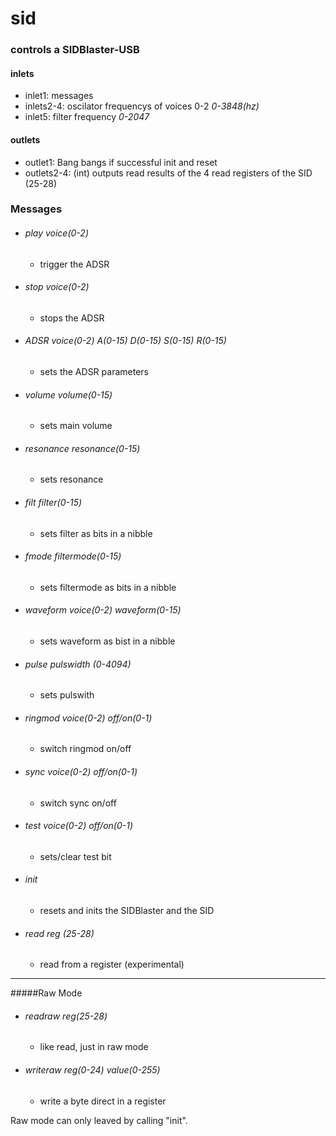 # sid
### controls a SIDBlaster-USB

#### inlets
- inlet1: messages
- inlets2-4: oscilator frequencys of voices 0-2 *0-3848(hz)*
- inlet5: filter frequency *0-2047*

#### outlets
- outlet1: Bang bangs if successful init and reset
- outlets2-4: (int) outputs read results of the 4 read registers of the SID (25-28)

### Messages

- ###### play *voice(0-2)*
  * trigger the ADSR
- ###### stop *voice(0-2)*
  * stops the ADSR
- ###### ADSR *voice(0-2) A(0-15) D(0-15) S(0-15) R(0-15)*
  * sets the ADSR parameters
- ###### volume *volume(0-15)*
  * sets main volume
- ###### resonance *resonance(0-15)*
  * sets resonance
- ###### filt *filter(0-15)*
  * sets filter as bits in a nibble
- ###### fmode *filtermode(0-15)*
  * sets filtermode as bits in a nibble
- ###### waveform *voice(0-2) waveform(0-15)*
  * sets waveform as bist in a nibble
- ###### pulse *pulswidth (0-4094)*
  * sets pulswith
- ###### ringmod *voice(0-2) off/on(0-1)*
  * switch ringmod on/off
- ###### sync *voice(0-2) off/on(0-1)*
  * switch sync on/off
- ###### test *voice(0-2) off/on(0-1)*
  * sets/clear test bit
- ###### init
  * resets and inits the SIDBlaster and the SID
- ###### read *reg (25-28)*
  * read from a register (experimental)
----------------------------------------------------
#####Raw Mode
- ###### readraw *reg(25-28)*
  * like read, just in raw mode
- ###### writeraw *reg(0-24) value(0-255)*
  * write a byte direct in a register

Raw mode can only leaved by calling "init".